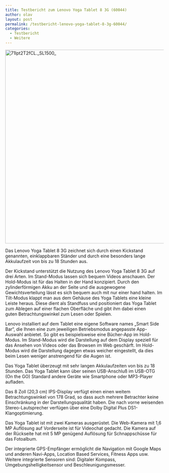 ```yaml
---
title: Testbericht zum Lenovo Yoga Tablet 8 3G (60044)
author: olav
layout: post
permalink: /testbericht-lenovo-yoga-tablet-8-3g-60044/
categories:
  - Testbericht
  - Weitere
---
```

[<img class="alignnone size-large wp-image-180" src="http://senioren-tablet.eu/wp-content/uploads/2014/09/71lpt2T2fCL._SL1500_-1024x971.jpg" alt="71lpt2T2fCL._SL1500_" width="648" height="614" />][1]

Das Lenovo Yoga Tablet 8 3G zeichnet sich durch einen Kickstand genannten, einklappbaren Ständer und durch eine besonders lange Akkulaufzeit von bis zu 18 Stunden aus.

Der Kickstand unterstützt die Nutzung des Lenovo Yoga Tablet 8 3G auf drei Arten. Im Stand-Modus lassen sich bequem Videos anschauen. Der Hold-Modus ist für das Halten in der Hand konzipiert. Durch den zylinderförmigen Akku an der Seite und die ausgewogene Gewichtsverteilung lässt es sich bequem auch mit nur einer hand halten. Im Tilt-Modus klappt man aus dem Gehäuse des Yoga Tablets eine kleine Leiste heraus. Diese dient als Standfuss und positioniert das Yoga Tablet zum Ablegen auf einer flachen Oberfläche und gibt ihm dabei einen guten Betrachtungswinkel zum Lesen oder Spielen.

Lenovo installiert auf dem Tablet eine eigene Software names &#8222;Smart Side Bar&#8220;, die Ihnen eine zum jeweiligen Betriebsmodus angepasste App-Auswahl anbietet. So gibt es beispielsweise eine Bücher-App im Hold-Modus. Im Stand-Modus wird die Darstellung auf dem Display speziell für das Ansehen von Videos oder das Browsen im Web geschärft. Im Hold-Modus wird die Darstellung dagegen etwas weicher eingestellt, da dies beim Lesen weniger anstrengend für die Augen ist.

Das Yoga Tablet überzeugt mit sehr langen Akkulaufzeiten von bis zu 18 Stunden. Das Yoga Tablet kann über seinen USB-Anschluß im USB-OTG (On the GO) Standard andere Geräte wie Smartphone oder MP3-Player aufladen.

Das 8 Zoll (20,3 cm) IPS-Display verfügt einen einen weitem Betrachtungswinkel von 178 Grad, so dass auch mehrere Betrachter keine Einschränkung in der Darstellungsqualität haben. Die nach vorne weisenden Stereo-Lautsprecher verfügen über eine Dolby Digital Plus DS1-Klangoptimierung.

Das Yoga Tablet ist mit zwei Kameras ausgerüstet. Die Web-Kamera mit 1,6 MP Auflösung auf Vorderseite ist für Videochat gedacht. Die Kamera auf der Rückseite hat mit 5 MP genügend Auflösung für Schnappschüsse für das Fotoalbum.

Der integrierte GPS-Empfänger ermöglicht die Navigation mit Google Maps und anderen Navi-Apps, Location Based Services, Fitness Apps usw. Weitere integrierte Sensoren sind: Digitaler Kompass, Umgebungshelligkeitsensor und Beschleunigungsmesser.

 [1]: http://senioren-tablet.eu/wp-content/uploads/2014/09/71lpt2T2fCL._SL1500_.jpg